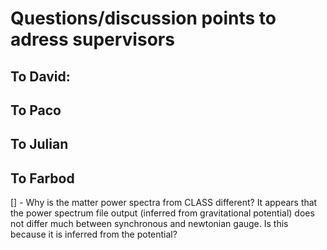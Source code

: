 # Questions/discussion points to adress supervisors

## To David:

## To Paco

## To Julian

## To Farbod 
[] - Why is the matter power spectra from CLASS different? It appears that the power spectrum file output (inferred from gravitational potential) does not differ much between synchronous and newtonian gauge. Is this because it is inferred from the potential?
